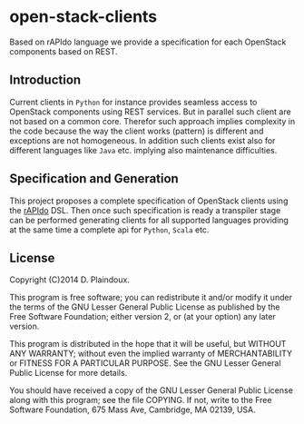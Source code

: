 open-stack-clients
==================

Based on rAPIdo language we provide a specification for each OpenStack components based on REST.

## Introduction

Current clients in `Python` for instance provides seamless access to OpenStack components using
REST services. But in parallel such client are not based on a common core. Therefor such approach
implies complexity in the code because the way the client works (pattern) is different and exceptions
are not homogeneous. In addition such clients exist also for different languages like `Java` etc.
implying also maintenance difficulties.

## Specification and Generation

This project proposes a complete specification of OpenStack clients using the [rAPIdo](https://github.com/d-plaindoux/rapido) DSL. Then once such specification is ready a transpiler
stage can be performed generating clients for all supported languages providing at the same time
a complete api for `Python`, `Scala` etc.

## License 

Copyright (C)2014 D. Plaindoux.

This program is free software; you can redistribute it and/or modify it under the terms of the GNU Lesser General Public License as published by the Free Software Foundation; either version 2, or (at your option) any later version.

This program is distributed in the hope that it will be useful, but WITHOUT ANY WARRANTY; without even the implied warranty of MERCHANTABILITY or FITNESS FOR A PARTICULAR PURPOSE. See the GNU Lesser General Public License for more details.

You should have received a copy of the GNU Lesser General Public License along with this program; see the file COPYING. If not, write to the Free Software Foundation, 675 Mass Ave, Cambridge, MA 02139, USA.
